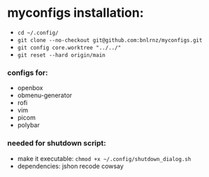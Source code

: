 # myconfigs installation:

- ```cd ~/.config/```
- ```git clone --no-checkout git@github.com:bnlrnz/myconfigs.git``` 
- ```git config core.worktree "../../"```
- ```git reset --hard origin/main```

### configs for:

- openbox
- obmenu-generator
- rofi
- vim
- picom
- polybar

### needed for shutdown script:

- make it executable: ```chmod +x ~/.config/shutdown_dialog.sh```
- dependencies: jshon recode cowsay
